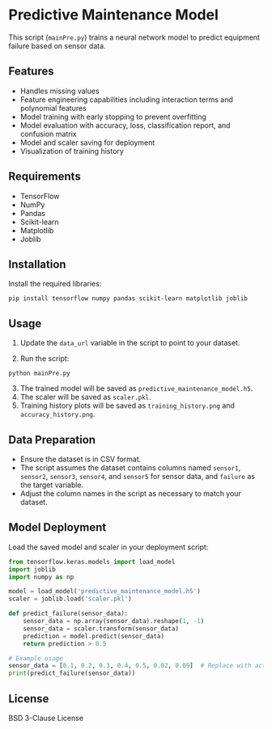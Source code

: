 # Predictive Maintenance Model

This script (`mainPre.py`) trains a neural network model to predict equipment failure based on sensor data.

## Features

- Handles missing values
- Feature engineering capabilities including interaction terms and polynomial features
- Model training with early stopping to prevent overfitting
- Model evaluation with accuracy, loss, classification report, and confusion matrix
- Model and scaler saving for deployment
- Visualization of training history

## Requirements

- TensorFlow
- NumPy
- Pandas
- Scikit-learn
- Matplotlib
- Joblib

## Installation

Install the required libraries:
```
pip install tensorflow numpy pandas scikit-learn matplotlib joblib
```

## Usage

1. Update the `data_url` variable in the script to point to your dataset.

2. Run the script:
```
python mainPre.py
```

3. The trained model will be saved as `predictive_maintenance_model.h5`.
4. The scaler will be saved as `scaler.pkl`.
5. Training history plots will be saved as `training_history.png` and `accuracy_history.png`.

## Data Preparation

- Ensure the dataset is in CSV format.
- The script assumes the dataset contains columns named `sensor1`, `sensor2`, `sensor3`, `sensor4`, and `sensor5` for sensor data, and `failure` as the target variable.
- Adjust the column names in the script as necessary to match your dataset.

## Model Deployment

Load the saved model and scaler in your deployment script:
```python
from tensorflow.keras.models import load_model
import joblib
import numpy as np

model = load_model('predictive_maintenance_model.h5')
scaler = joblib.load('scaler.pkl')

def predict_failure(sensor_data):
    sensor_data = np.array(sensor_data).reshape(1, -1)
    sensor_data = scaler.transform(sensor_data)
    prediction = model.predict(sensor_data)
    return prediction > 0.5

# Example usage
sensor_data = [0.1, 0.2, 0.3, 0.4, 0.5, 0.02, 0.09]  # Replace with actual sensor data
print(predict_failure(sensor_data))
```

## License

BSD 3-Clause License
